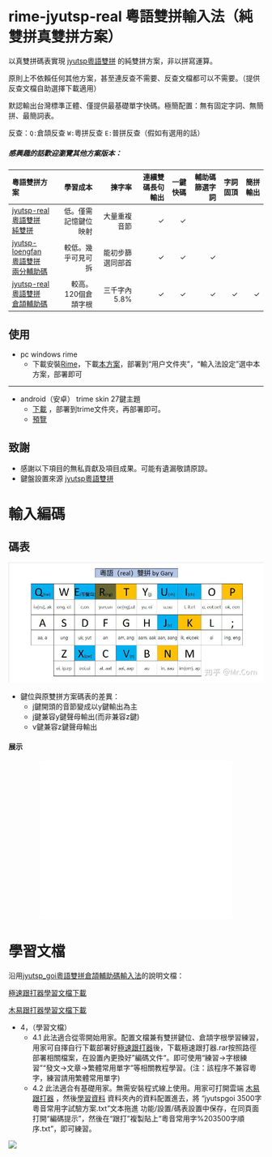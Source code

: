# rime-jyutsp-real 粵語雙拼輸入法（純雙拼真雙拼方案）

   以真雙拼碼表實現 [jyutsp粵語雙拼](https://github.com/MrCorn0-0/jyutsp/) 的純雙拼方案，非以拼寫運算。
   
   原則上不依賴任何其他方案，甚至連反查不需要、反查文檔都可以不需要。（提供反查文檔自助選擇下載適用）
   
   默認輸出台灣標準正體、僅提供最基礎單字快碼。極簡配置：無有固定字詞、無簡拼、最簡詞表。

   反查：`Q:`倉頡反查 `W:`粵拼反查 `E:`普拼反查（假如有選用的話）


##### 感興趣的話歡迎瀏覽其他方案版本：

| 粵語雙拼方案 | 學習成本 | 揀字率 | 連續雙碼長句輸出 | 一鍵快碼 | 輔助碼篩選字詞 | 字詞固頂 | 簡拼輸出
| :------- | ------: | -------: |  -------: |  -------: |  -------: |  -------: |  -------: | 
| [jyutsp-real <br>粵語雙拼<br>純雙拼](https://github.com/yuOpghH/rime-jyutsp-real)  | 低。僅需記憶鍵位映射 | 大量重複音節 | ✓ | ✓ |  |  | 
| [jyutsp-loengfan<br>粵語雙拼<br>兩分輔助碼](https://github.com/yuOpghH/rime-jyutsp-loengfan)   | 較低。幾乎可見可拆 | 能初步篩選同部首 | ✓ | ✓ | ✓ |  | 
| [jyutsp-real<br>粵語雙拼<br>倉頡輔助碼](https://github.com/yuOpghH/rime-jyutsp-goi)  | 較高。120個倉頡字根 | 三千字內5.8% | ✓ | ✓ | ✓ | ✓ | ✓ |

## 使用
 - pc windows rime
   - 下載安裝[Rime](https://rime.im/)，下載[本方案](https://github.com/yuOpghH/rime-jyutsp-real/releases/tag/1.0)，部署到“用户文件夾”，“輸入法設定”選中本方案，部署即可
     
-----
 - android（安卓） trime skin 27鍵主題
   - [下載](https://github.com/yuOpghH/rime-jyutsp-goi/tree/main/trime) ，部署到trime文件夾，再部署即可。
   - [預覽](https://github.com/yuOpghH/rime-jyutsp-goi/blob/main/%E5%B1%95%E7%A4%BA/trime.jpg)
   
## 致謝
- 感謝以下項目的無私貢獻及項目成果。可能有遺漏敬請原諒。
 - 鍵盤設置來源 [jyutsp粵語雙拼](https://github.com/MrCorn0-0/jyutsp/)

    
# 輸入編碼
## 碼表

[![zhihu]](https://www.zhihu.com/question/54691506/answer/1022245649)

[zhihu]:https://github.com/yuOpghH/rime-jyutsp-goi/blob/main/%E5%B1%95%E7%A4%BA/keyboard.jpg "碼表"

- 鍵位與原雙拼方案碼表的差異：
  - j鍵開頭的音節變成以y鍵輸出為主
  - j鍵兼容y鍵聲母輸出(而非兼容z鍵)
  - v鍵兼容z鍵聲母輸出
    
#### 展示
<p align="center">
<img src="https://github.com/yuOpghH/rime-jyutsp-goi/blob/main/%E5%B1%95%E7%A4%BA/jyutsp-real.gif"  style="width:380px;"/>
 
# 學習文檔
沿用[jyutsp_goi粵語雙拼倉頡輔助碼輸入法](https://github.com/yuOpghH/rime-jyutsp_goi)的說明文檔：

[極速跟打器學習文檔下載](https://github.com/yuOpghH/rime-jyutsp_goi/blob/main/%E6%A5%B5%E9%80%9F%E8%B7%9F%E6%89%93%E5%99%A8.rar)

[木易跟打器學習文檔下載](https://github.com/yuOpghH/rime-jyutsp_goi/tree/main/%E6%9C%A8%E6%98%93%E8%B7%9F%E6%89%93%E5%99%A8)

- 4，（學習文檔）
  - 4.1 此法適合從零開始用家。配置文檔兼有雙拼鍵位、倉頡字根學習練習，用家可自擇自行下載部署好[極速跟打器](http://www.jsxiaoshi.com/)後，下載極速跟打器.rar按照路徑部署相關檔案，在設置內更換好”編碼文件“。即可使用“練習→字根練習”“發文→文章→繁體常用單字”等相關教程學習。(注：該程序不兼容粵字，練習請用繁體常用單字)
  - 4.2 此法適合有基礎用家。無需安裝程式線上使用。用家可打開雲端 [木易跟打器](https://typer.owenyang.top/) ，然後[學習資料](https://github.com/yuOpghH/rime-jyutsp_goi/tree/main/%E6%9C%A8%E6%98%93%E8%B7%9F%E6%89%93%E5%99%A8) 資料夾內的資料配置進去，將 “jyutspgoi 3500字粵音常用字試驗方案.txt”文本拖進 功能/設置/碼表設置中保存，在同頁面打開“編碼提示”，然後在“跟打”複製貼上“粵音常用字%203500字順序.txt”，即可練習。
 
  
 <img src="https://github.com/yuOpghH/rime-jyutsp_goi/blob/main/%E5%B1%95%E7%A4%BA/learn%2002.jpg" style="width: 600px;"/>
